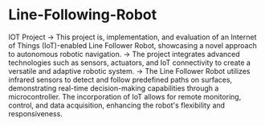 # Line-Following-Robot
IOT Project
-> This project is, implementation, and evaluation of an Internet of Things (IoT)-enabled Line Follower Robot, showcasing a novel approach to autonomous robotic navigation.
-> The project integrates advanced technologies such as sensors, actuators, and IoT connectivity to create a versatile and adaptive robotic system.
-> The Line Follower Robot utilizes infrared sensors to detect and follow predefined paths on surfaces, demonstrating real-time decision-making capabilities through a microcontroller. The incorporation of IoT allows for remote monitoring, control, and data acquisition, enhancing the robot's flexibility and responsiveness.

